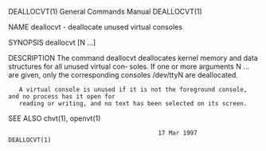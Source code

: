 DEALLOCVT(1)                            General Commands Manual                           DEALLOCVT(1)

NAME
       deallocvt - deallocate unused virtual consoles

SYNOPSIS
       deallocvt [N ...]

DESCRIPTION
       The command deallocvt deallocates kernel memory and data structures for all unused virtual con‐
       soles.  If one or more arguments N ...  are given, only the  corresponding  consoles  /dev/ttyN
       are deallocated.

       A virtual console is unused if it is not the foreground console, and no process has it open for
       reading or writing, and no text has been selected on its screen.

SEE ALSO
       chvt(1), openvt(1)

                                              17 Mar 1997                                 DEALLOCVT(1)
